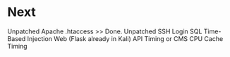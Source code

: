 # Next
Unpatched Apache .htaccess >> Done.
Unpatched SSH Login
SQL Time-Based Injection
Web (Flask already in Kali) API Timing or CMS
CPU Cache Timing
